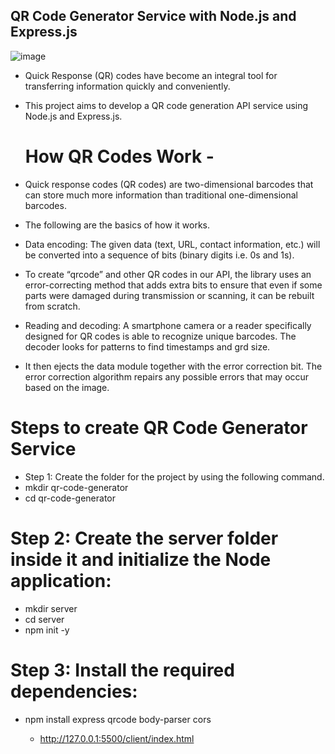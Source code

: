 ## QR Code Generator Service with Node.js and Express.js 

![image](https://github.com/user-attachments/assets/50563c19-bd9c-451d-bf41-948d08b7303d)



- Quick Response (QR) codes have become an integral tool for transferring information quickly and conveniently.
- This project aims to develop a QR code generation API service using Node.js and Express.js.

  # How QR Codes Work - 
- Quick response codes (QR codes) are two-dimensional barcodes that can store much more information than traditional one-dimensional barcodes.
- The following are the basics of how it works.
- Data encoding: The given data (text, URL, contact information, etc.) will be converted into a sequence of bits (binary digits i.e. 0s and 1s).
 - To create “qrcode” and other QR codes in our API, the library uses an error-correcting method that adds extra bits to ensure that even if some parts were damaged during transmission or scanning, it can be rebuilt from scratch.
- Reading and decoding: A smartphone camera or a reader specifically designed for QR codes is able to recognize unique barcodes. The decoder looks for patterns to find timestamps and grd size.
- It then ejects the data module together with the error correction bit. The error correction algorithm repairs any possible errors that may occur based on the image.

#  Steps to create QR Code Generator Service
- Step 1: Create the folder for the project by using the following command.
 - mkdir qr-code-generator
- cd qr-code-generator
# Step 2: Create the server folder inside it and initialize the Node application:
- mkdir server
- cd server   
- npm init -y
# Step 3: Install the required dependencies:
- npm install express qrcode body-parser cors

  - http://127.0.0.1:5500/client/index.html
